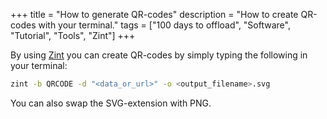 +++
title = "How to generate QR-codes"
description = "How to create QR-codes with your terminal."
tags = ["100 days to offload", "Software", "Tutorial", "Tools", "Zint"]
+++

By using [Zint][zint] you can create QR-codes by simply typing the following in
your terminal:

```bash
zint -b QRCODE -d "<data_or_url>" -o <output_filename>.svg
```

You can also swap the SVG-extension with PNG.

[zint]: https://www.zint.org.uk/
